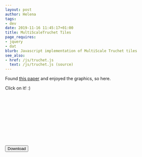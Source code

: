 ```yaml
---
layout: post
author: Helena
tags:
- dev
date: 2019-11-16 11:45:17+01:00
title: MultiScaleTruchet Tiles
page_requires:
- jquery
- dat
blurb: Javascript implementation of MultiScale Truchet tiles
see_also:
- href: /js/truchet.js
  text: /js/truchet.js (source)
---
```


Found [this paper](http://archive.bridgesmathart.org/2018/bridges2018-39.pdf) and enjoyed the graphics, so here.

Click on it! :)

<svg id="plot" xmlns="http://www.w3.org/2000/svg" xmlns:xlink="http://www.w3.org/1999/xlink"/>

<button id="download">Download</button>

<script src="/js/truchet.js"></script>
